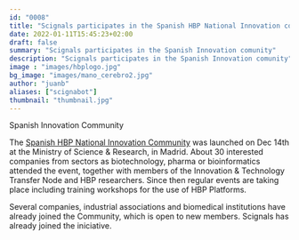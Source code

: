 ```yaml
---
id: "0008"
title: "Scignals participates in the Spanish HBP National Innovation comunity"
date: 2022-01-11T15:45:23+02:00
draft: false
summary: "Scignals participates in the Spanish Innovation comunity"
description: "Scignals participates in the Spanish Innovation comunity"
image : "images/hbplogo.jpg"
bg_image: "images/mano_cerebro2.jpg"
author: "juanb"
aliases: ["scignabot"]
thumbnail: "thumbnail.jpg"
---
```



Spanish Innovation Community
 
The [Spanish HBP National Innovation Community](https://www.humanbrainproject.eu/en/collaborate/innovation/national-hubs-for-innovation/spanish-national-hub-for-innovation/) was launched on Dec 14th at the Ministry of Science & Research, in Madrid. About 30 interested companies from sectors as biotechnology, pharma or bioinformatics attended the event, together with members of the Innovation & Technology Transfer Node and HBP researchers. Since then regular events are taking place including training workshops for the use of HBP Platforms. 

Several companies, industrial associations and biomedical institutions have already joined the Community, which is open to new members. Scignals has already joined the iniciative.  

 